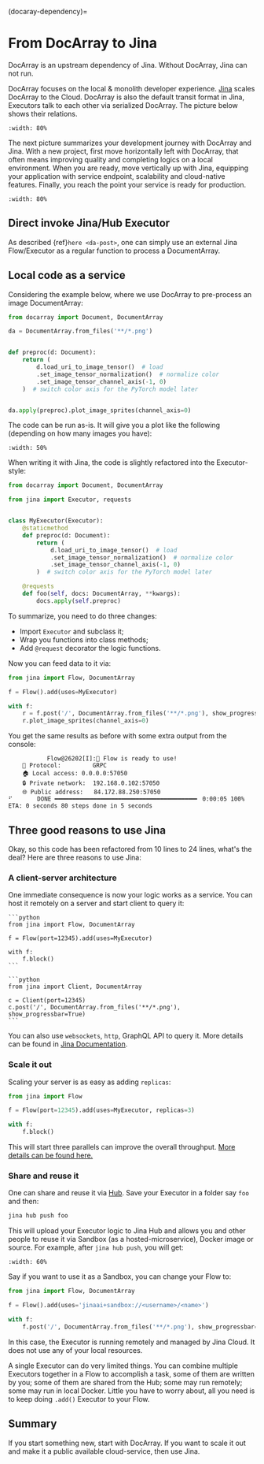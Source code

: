 (docaray-dependency)=
# From DocArray to Jina

DocArray is an upstream dependency of Jina. Without DocArray, Jina can not run.

DocArray focuses on the local & monolith developer experience. [Jina](https://github.com/jina-ai/jina) scales DocArray to the Cloud. DocArray is also the default transit format in Jina, Executors talk to each other via serialized DocArray. The picture below shows their relations.

```{figure} position-jina-docarray.svg
:width: 80%

```

The next picture summarizes your development journey with DocArray and Jina. With a new project, first move horizontally left with DocArray, that often means improving quality and completing logics on a local environment. When you are ready, move vertically up with Jina, equipping your application with service endpoint, scalability and cloud-native features. Finally, you reach the point your service is ready for production.

```{figure} position-jina-docarray-2.svg
:width: 80%

```

## Direct invoke Jina/Hub Executor

As described {ref}`here <da-post>`, one can simply use an external Jina Flow/Executor as a regular function to process a DocumentArray. 

## Local code as a service

Considering the example below, where we use DocArray to pre-process an image DocumentArray:

```python
from docarray import Document, DocumentArray

da = DocumentArray.from_files('**/*.png')


def preproc(d: Document):
    return (
        d.load_uri_to_image_tensor()  # load
        .set_image_tensor_normalization()  # normalize color
        .set_image_tensor_channel_axis(-1, 0)
    )  # switch color axis for the PyTorch model later


da.apply(preproc).plot_image_sprites(channel_axis=0)
```

The code can be run as-is. It will give you a plot like the following (depending on how many images you have):

```{figure} docarray-img.png
:width: 50%
```


When writing it with Jina, the code is slightly refactored into the Executor-style:

```python
from docarray import Document, DocumentArray

from jina import Executor, requests


class MyExecutor(Executor):
    @staticmethod
    def preproc(d: Document):
        return (
            d.load_uri_to_image_tensor()  # load
            .set_image_tensor_normalization()  # normalize color
            .set_image_tensor_channel_axis(-1, 0)
        )  # switch color axis for the PyTorch model later

    @requests
    def foo(self, docs: DocumentArray, **kwargs):
        docs.apply(self.preproc)
```

To summarize, you need to do three changes:

- Import `Executor` and subclass it;
- Wrap you functions into class methods;
- Add `@request` decorator the logic functions.

Now you can feed data to it via:

```python
from jina import Flow, DocumentArray

f = Flow().add(uses=MyExecutor)

with f:
    r = f.post('/', DocumentArray.from_files('**/*.png'), show_progress=True)
    r.plot_image_sprites(channel_axis=0)
```

You get the same results as before with some extra output from the console:

```text
           Flow@26202[I]:🎉 Flow is ready to use!
	🔗 Protocol: 		GRPC
	🏠 Local access:	0.0.0.0:57050
	🔒 Private network:	192.168.0.102:57050
	🌐 Public address:	84.172.88.250:57050
⠋       DONE ━━━━━━━━━━━━━━━━━━━━━━━━━━━━━━━━━━━━━━━━╸ 0:00:05 100% ETA: 0 seconds 80 steps done in 5 seconds
```

## Three good reasons to use Jina

Okay, so this code has been refactored from 10 lines to 24 lines, what's the deal? Here are three reasons to use Jina:

### A client-server architecture

One immediate consequence is now your logic works as a service. You can host it remotely on a server and start client to query it:

````{tab} Server
```python
from jina import Flow, DocumentArray

f = Flow(port=12345).add(uses=MyExecutor)

with f:
    f.block()
```
````
````{tab} Client
```python
from jina import Client, DocumentArray

c = Client(port=12345)
c.post('/', DocumentArray.from_files('**/*.png'), show_progressbar=True)
```
````

You can also use `websockets`, `http`, GraphQL API to query it. More details can be found in [Jina Documentation](https://docs.jina.ai/).

### Scale it out

Scaling your server is as easy as adding `replicas`:

```python
from jina import Flow

f = Flow(port=12345).add(uses=MyExecutor, replicas=3)

with f:
    f.block()
```

This will start three parallels can improve the overall throughput. [More details can be found here.](https://docs.jina.ai/fundamentals/flow/create-flow/#replicate-executors)

### Share and reuse it

One can share and reuse it via [Hub](https://hub.jina.ai). Save your Executor in a folder say `foo` and then:

```bash
jina hub push foo
```

This will upload your Executor logic to Jina Hub and allows you and other people to reuse it via Sandbox (as a hosted-microservice), Docker image or source. For example, after `jina hub push`, you will get:


```{figure} jinahub-push.png
:width: 60%
```


Say if you want to use it as a Sandbox, you can change your Flow to:

```python
from jina import Flow, DocumentArray

f = Flow().add(uses='jinaai+sandbox://<username>/<name>')

with f:
    f.post('/', DocumentArray.from_files('**/*.png'), show_progressbar=True)
```

In this case, the Executor is running remotely and managed by Jina Cloud. It does not use any of your local resources.

A single Executor can do very limited things. You can combine multiple Executors together in a Flow to accomplish a task, some of them are written by you; some of them are shared from the Hub; some may run remotely; some may run in local Docker. Little you have to worry about, all you need is to keep doing `.add()` Executor to your Flow.

## Summary


If you start something new, start with DocArray. If you want to scale it out and make it a public available cloud-service, then use Jina.